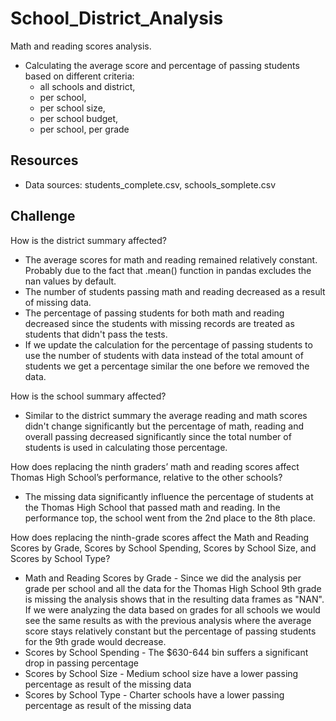 # School_District_Analysis

Math and reading scores analysis. 
 - Calculating the average score and percentage of passing students based on different criteria:
    - all schools and district,
    - per school,
    - per school size,
    - per school budget,
    - per school, per grade

## Resources
  - Data sources: students_complete.csv, schools_somplete.csv

## Challenge

How is the district summary affected?
  - The average scores for math and reading remained relatively constant. Probably due to the fact that .mean() function in pandas excludes the nan values by default.
  - The number of students passing math and reading decreased as a result of missing data.
  - The percentage of passing students for both math and reading decreased since the students with missing records are treated as students that didn't pass the tests.
  - If we update the calculation for the percentage of passing students to use the number of students with data instead of the total amount of students we get a percentage similar the one before we removed the data.

How is the school summary affected?
  - Similar to the district summary the average reading and math scores didn't change significantly but the percentage of math, reading and overall passing decreased significantly since the total number of students is used in calculating those percentage.

How does replacing the ninth graders’ math and reading scores affect Thomas High School’s performance, relative to the other schools?
 - The missing data significantly influence the percentage of students at the Thomas High School that passed math and reading. In the performance top, the school went from the 2nd place to the 8th place.

How does replacing the ninth-grade scores affect the Math and Reading Scores by Grade, Scores by School Spending, Scores by School Size, and Scores by School Type? 
  - Math and Reading Scores by Grade - Since we did the analysis per grade per school and all the data for the Thomas High School 9th grade is missing the analysis shows that in the resulting data frames as "NAN". If we were analyzing the data based on grades for all schools we would see the same results as with the previous analysis where the average score stays relatively constant but the percentage of passing students for the 9th grade would decrease.
  - Scores by School Spending - The $630-644 bin suffers a significant drop in passing percentage
  - Scores by School Size - Medium school size have a lower passing percentage as result of the missing data
  - Scores by School Type - Charter schools have a lower passing percentage as result of the missing data

